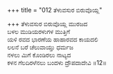 +++
title = "012 ತೆಳುವಸುರ ಬಿರುವೊಯ್ಲ"

+++
ತೆಳುವಸುರ ಬಿರುವೊಯ್ಲ ಮುರಜದ  
ಬಳಲ ಮುಡಿಯರಳುಗಳ ಮುತ್ತಿಗೆ  
ಯಳಿ ರವದ ಭಾರಣೆಯ ಹಾಹಾರವದ ಕಾಯದಲಿ  
ಲಲನೆ ಬರೆ ಚೆಲುವಾಯ್ತು ಧರ್ಮಜ  
ನಳಲು ಮಿಗೆ ಕೊಂಡಿರಲು ನಾಟ್ಯದ  
ಕಳನ ಗೆಲದಿರಳೆನಲು ಬಂದಳು ದ್ರೌಪದಾದೇವಿ    ॥12॥